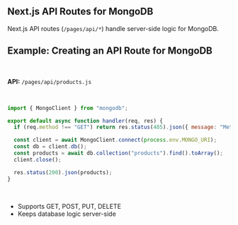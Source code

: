 ## Next.js API Routes for MongoDB

Next.js API routes (`/pages/api/*`) handle server-side logic for MongoDB.

## Example: Creating an API Route for MongoDB
&nbsp;

**API:** `/pages/api/products.js`

&nbsp;
```jsx
import { MongoClient } from "mongodb";

export default async function handler(req, res) {
  if (req.method !== "GET") return res.status(405).json({ message: "Method not allowed" });

  const client = await MongoClient.connect(process.env.MONGO_URI);
  const db = client.db();
  const products = await db.collection("products").find().toArray();
  client.close();

  res.status(200).json(products);
}
```
&nbsp;
* Supports GET, POST, PUT, DELETE
* Keeps database logic server-side